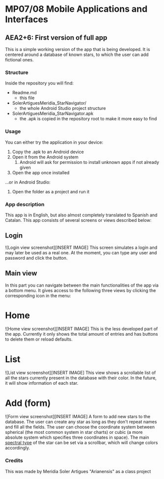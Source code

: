 # MP07/08 Mobile Applications and Interfaces
## AEA2+6: First version of full app
This is a simple working version of the app that is being developed.
It is centered around a database of known stars, to which the user can add fictional ones.
### Structure
Inside the repository you will find:
* Readme.md
  * this file
* SolerArtiguesMeridia_StarNavigator/
  * the whole Android Studio project structure
* SolerArtiguesMeridia_StarNavigator.apk
  * the .apk is copied in the repository root to make it more easy to find
### Usage
You can either try the application in your device:
1. Copy the .apk to an Android device
2. Open it from the Android system
   1. Android will ask for permission to install unknown apps if not already given
3. Open the app once installed

...or in Android Studio:
1. Open the folder as a project and run it
### App description
This app is in English, but also almost completely translated to Spanish and Catalan.
This app consists of several screens or views described below:
## Login
![Login view screenshot][INSERT IMAGE]
This screen simulates a login and may later be used as a real one.
At the moment, you can type any user and password and click the button.
## Main view
In this part you can navigate between the main functionalities of the app via a bottom menu. It gives access to the following three views by clicking the corresponding icon in the menu:
# Home
![Home view screenshot][INSERT IMAGE]
This is the less developed part of the app. Currently it only shows the total amount of entries and has buttons to delete them or reload defaults.
# List
![List view screenshot][INSERT IMAGE]
This view shows a scrollable list of all the stars currently present in the database with their color. In the future, it will show information of each star.
# Add (form)
![Form view screenshot][INSERT IMAGE]
A form to add new stars to the database. The user can create any star as long as they don't repeat names and fill all the fields. The user can choose the coordinate system between spherical (the most common system in star charts) or cubic (a more absolute system which specifies three coordinates in space). The main 
[spectral type](https://en.wikipedia.org/wiki/Stellar_classification#Spectral_types "read about spectral types (NOTE: only the classic ones + L are used in the app)") of the star can be set via a scrollbar, which will change colors accordingly.
### Credits
This was made by Meridia Soler Artigues "Arianensis" as a class project
